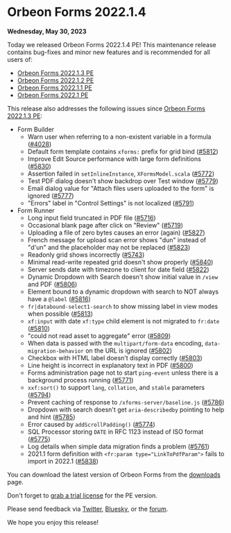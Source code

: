 # Orbeon Forms 2022.1.4

__Wednesday, May 30, 2023__

Today we released Orbeon Forms 2022.1.4 PE! This maintenance release contains bug-fixes and minor new features and is recommended for all users of:

- [Orbeon Forms 2022.1.3 PE](orbeon-forms-2022.1.3.md)
- [Orbeon Forms 2022.1.2 PE](orbeon-forms-2022.1.2.md)
- [Orbeon Forms 2022.1.1 PE](orbeon-forms-2022.1.1.md)
- [Orbeon Forms 2022.1 PE](orbeon-forms-2022.1.md)

This release also addresses the following issues since [Orbeon Forms 2022.1.3 PE](orbeon-forms-2022.1.3.md):

- Form Builder
    - Warn user when referring to a non-existent variable in a formula ([\#4028](https://github.com/orbeon/orbeon-forms/issues/4028)) 
    - Default form template contains `xforms:` prefix for grid bind ([\#5812](https://github.com/orbeon/orbeon-forms/issues/5812))
    - Improve Edit Source performance with large form definitions ([\#5830](https://github.com/orbeon/orbeon-forms/issues/5830))
    - Assertion failed in `setInlineInstance`, `XFormsModel.scala` ([\#5772](https://github.com/orbeon/orbeon-forms/issues/5772))
    - Test PDF dialog doesn't show backdrop over Test window ([\#5779](https://github.com/orbeon/orbeon-forms/issues/5779))
    - Email dialog value for "Attach files users uploaded to the form" is ignored ([\#5777](https://github.com/orbeon/orbeon-forms/issues/5777))
    - "Errors" label in "Control Settings" is not localized ([\#5791](https://github.com/orbeon/orbeon-forms/issues/5791))
- Form Runner
    - Long input field truncated in PDF file ([\#5716](https://github.com/orbeon/orbeon-forms/issues/5716))
    - Occasional blank page after click on "Review" ([\#5719](https://github.com/orbeon/orbeon-forms/issues/5719))
    - Uploading a file of zero bytes causes an error (again) ([\#5827](https://github.com/orbeon/orbeon-forms/issues/5827))
    - French message for upload scan error shows "dun" instead of "d'un" and the placeholder may not be replaced ([\#5823](https://github.com/orbeon/orbeon-forms/issues/5823))
    - Readonly grid shows incorrectly ([\#5743](https://github.com/orbeon/orbeon-forms/issues/5743))
    - Minimal read-write repeated grid doesn't show properly ([\#5840](https://github.com/orbeon/orbeon-forms/issues/5840))
    - Server sends date with timezone to client for date field ([\#5822](https://github.com/orbeon/orbeon-forms/issues/5822))
    - Dynamic Dropdown with Search doesn't show initial value in `/view` and PDF ([\#5806](https://github.com/orbeon/orbeon-forms/issues/5806))
    - Element bound to a dynamic dropdown with search to NOT always have a `@label` ([\#5816](https://github.com/orbeon/orbeon-forms/issues/5816))
    - `fr|databound-select1-search` to show missing label in view modes when possible ([\#5813](https://github.com/orbeon/orbeon-forms/issues/5813))
    - `xf:input` with date `xf:type` child element is not migrated to `fr:date` ([\#5810](https://github.com/orbeon/orbeon-forms/issues/5810))
    - "could not read asset to aggregate" error ([\#5809](https://github.com/orbeon/orbeon-forms/issues/5809))
    - When data is passed with the `multipart/form-data` encoding, `data-migration-behavior` on the URL is ignored ([\#5802](https://github.com/orbeon/orbeon-forms/issues/5802))
    - Checkbox with HTML label doesn't display correctly ([\#5803](https://github.com/orbeon/orbeon-forms/issues/5803))
    - Line height is incorrect in explanatory text in PDF ([\#5800](https://github.com/orbeon/orbeon-forms/issues/5800))
    - Forms administration page not to start `ping-event` unless there is a background process running ([\#5771](https://github.com/orbeon/orbeon-forms/issues/5771))
    - `xxf:sort()` to support `lang`, `collation`, and `stable` parameters ([\#5794](https://github.com/orbeon/orbeon-forms/issues/5794))
    - Prevent caching of response to `/xforms-server/baseline.js` ([\#5786](https://github.com/orbeon/orbeon-forms/issues/5786))
    - Dropdown with search doesn't get `aria-describedby` pointing to help and hint ([\#5785](https://github.com/orbeon/orbeon-forms/issues/5785))
    - Error caused by `addScrollPadding()` ([\#5774](https://github.com/orbeon/orbeon-forms/issues/5774))
    - SQL Processor storing `DATE` in RFC 1123 instead of ISO format ([\#5775](https://github.com/orbeon/orbeon-forms/issues/5775))
    - Log details when simple data migration finds a problem ([\#5761](https://github.com/orbeon/orbeon-forms/issues/5761))
    - 2021.1 form definition with `<fr:param type="LinkToPdfParam">` fails to import in 2022.1 ([\#5838](https://github.com/orbeon/orbeon-forms/issues/5838))

You can download the latest version of Orbeon Forms from the [downloads](https://www.orbeon.com/download) page.

Don't forget to [grab a trial license](https://prod.orbeon.com/prod/fr/orbeon/register/new) for the PE version.

Please send feedback via [Twitter](https://twitter.com/orbeon), [Bluesky](https://bsky.app/profile/orbeon.bsky.social), or the [forum](https://groups.google.com/g/orbeon).

We hope you enjoy this release!
